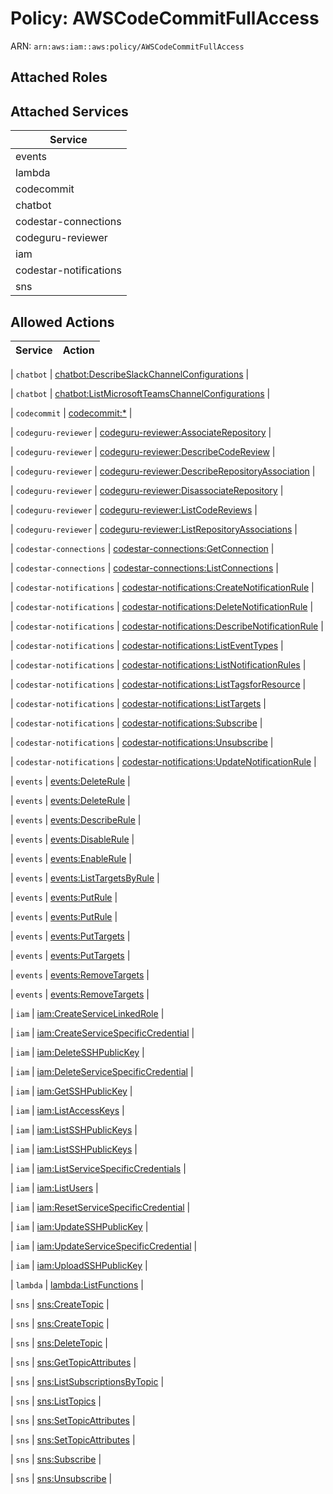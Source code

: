 # Policy: AWSCodeCommitFullAccess

ARN: `arn:aws:iam::aws:policy/AWSCodeCommitFullAccess`

## Attached Roles

## Attached Services

| Service |
|---------|
| events |
| lambda |
| codecommit |
| chatbot |
| codestar-connections |
| codeguru-reviewer |
| iam |
| codestar-notifications |
| sns |

## Allowed Actions

| Service | Action |
|:-------:|--------|

| `chatbot` | [chatbot:DescribeSlackChannelConfigurations](../actions.md#chatbot:describeslackchannelconfigurations) |

| `chatbot` | [chatbot:ListMicrosoftTeamsChannelConfigurations](../actions.md#chatbot:listmicrosoftteamschannelconfigurations) |

| `codecommit` | [codecommit:*](../actions.md#codecommit:all) |

| `codeguru-reviewer` | [codeguru-reviewer:AssociateRepository](../actions.md#codeguru-reviewer:associaterepository) |

| `codeguru-reviewer` | [codeguru-reviewer:DescribeCodeReview](../actions.md#codeguru-reviewer:describecodereview) |

| `codeguru-reviewer` | [codeguru-reviewer:DescribeRepositoryAssociation](../actions.md#codeguru-reviewer:describerepositoryassociation) |

| `codeguru-reviewer` | [codeguru-reviewer:DisassociateRepository](../actions.md#codeguru-reviewer:disassociaterepository) |

| `codeguru-reviewer` | [codeguru-reviewer:ListCodeReviews](../actions.md#codeguru-reviewer:listcodereviews) |

| `codeguru-reviewer` | [codeguru-reviewer:ListRepositoryAssociations](../actions.md#codeguru-reviewer:listrepositoryassociations) |

| `codestar-connections` | [codestar-connections:GetConnection](../actions.md#codestar-connections:getconnection) |

| `codestar-connections` | [codestar-connections:ListConnections](../actions.md#codestar-connections:listconnections) |

| `codestar-notifications` | [codestar-notifications:CreateNotificationRule](../actions.md#codestar-notifications:createnotificationrule) |

| `codestar-notifications` | [codestar-notifications:DeleteNotificationRule](../actions.md#codestar-notifications:deletenotificationrule) |

| `codestar-notifications` | [codestar-notifications:DescribeNotificationRule](../actions.md#codestar-notifications:describenotificationrule) |

| `codestar-notifications` | [codestar-notifications:ListEventTypes](../actions.md#codestar-notifications:listeventtypes) |

| `codestar-notifications` | [codestar-notifications:ListNotificationRules](../actions.md#codestar-notifications:listnotificationrules) |

| `codestar-notifications` | [codestar-notifications:ListTagsforResource](../actions.md#codestar-notifications:listtagsforresource) |

| `codestar-notifications` | [codestar-notifications:ListTargets](../actions.md#codestar-notifications:listtargets) |

| `codestar-notifications` | [codestar-notifications:Subscribe](../actions.md#codestar-notifications:subscribe) |

| `codestar-notifications` | [codestar-notifications:Unsubscribe](../actions.md#codestar-notifications:unsubscribe) |

| `codestar-notifications` | [codestar-notifications:UpdateNotificationRule](../actions.md#codestar-notifications:updatenotificationrule) |

| `events` | [events:DeleteRule](../actions.md#events:deleterule) |

| `events` | [events:DeleteRule](../actions.md#events:deleterule) |

| `events` | [events:DescribeRule](../actions.md#events:describerule) |

| `events` | [events:DisableRule](../actions.md#events:disablerule) |

| `events` | [events:EnableRule](../actions.md#events:enablerule) |

| `events` | [events:ListTargetsByRule](../actions.md#events:listtargetsbyrule) |

| `events` | [events:PutRule](../actions.md#events:putrule) |

| `events` | [events:PutRule](../actions.md#events:putrule) |

| `events` | [events:PutTargets](../actions.md#events:puttargets) |

| `events` | [events:PutTargets](../actions.md#events:puttargets) |

| `events` | [events:RemoveTargets](../actions.md#events:removetargets) |

| `events` | [events:RemoveTargets](../actions.md#events:removetargets) |

| `iam` | [iam:CreateServiceLinkedRole](../actions.md#iam:createservicelinkedrole) |

| `iam` | [iam:CreateServiceSpecificCredential](../actions.md#iam:createservicespecificcredential) |

| `iam` | [iam:DeleteSSHPublicKey](../actions.md#iam:deletesshpublickey) |

| `iam` | [iam:DeleteServiceSpecificCredential](../actions.md#iam:deleteservicespecificcredential) |

| `iam` | [iam:GetSSHPublicKey](../actions.md#iam:getsshpublickey) |

| `iam` | [iam:ListAccessKeys](../actions.md#iam:listaccesskeys) |

| `iam` | [iam:ListSSHPublicKeys](../actions.md#iam:listsshpublickeys) |

| `iam` | [iam:ListSSHPublicKeys](../actions.md#iam:listsshpublickeys) |

| `iam` | [iam:ListServiceSpecificCredentials](../actions.md#iam:listservicespecificcredentials) |

| `iam` | [iam:ListUsers](../actions.md#iam:listusers) |

| `iam` | [iam:ResetServiceSpecificCredential](../actions.md#iam:resetservicespecificcredential) |

| `iam` | [iam:UpdateSSHPublicKey](../actions.md#iam:updatesshpublickey) |

| `iam` | [iam:UpdateServiceSpecificCredential](../actions.md#iam:updateservicespecificcredential) |

| `iam` | [iam:UploadSSHPublicKey](../actions.md#iam:uploadsshpublickey) |

| `lambda` | [lambda:ListFunctions](../actions.md#lambda:listfunctions) |

| `sns` | [sns:CreateTopic](../actions.md#sns:createtopic) |

| `sns` | [sns:CreateTopic](../actions.md#sns:createtopic) |

| `sns` | [sns:DeleteTopic](../actions.md#sns:deletetopic) |

| `sns` | [sns:GetTopicAttributes](../actions.md#sns:gettopicattributes) |

| `sns` | [sns:ListSubscriptionsByTopic](../actions.md#sns:listsubscriptionsbytopic) |

| `sns` | [sns:ListTopics](../actions.md#sns:listtopics) |

| `sns` | [sns:SetTopicAttributes](../actions.md#sns:settopicattributes) |

| `sns` | [sns:SetTopicAttributes](../actions.md#sns:settopicattributes) |

| `sns` | [sns:Subscribe](../actions.md#sns:subscribe) |

| `sns` | [sns:Unsubscribe](../actions.md#sns:unsubscribe) |
